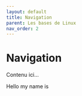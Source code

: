 ```yaml
---
layout: default
title: Navigation
parent: Les bases de Linux
nav_order: 2
---
```


# Navigation

Contenu ici...

Hello my name is
